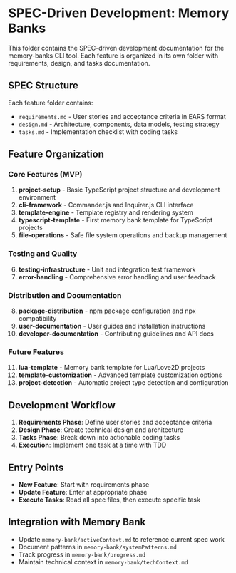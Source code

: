 # SPEC-Driven Development: Memory Banks

This folder contains the SPEC-driven development documentation for the memory-banks CLI tool. Each feature is organized in its own folder with requirements, design, and tasks documentation.

## SPEC Structure

Each feature folder contains:
- `requirements.md` - User stories and acceptance criteria in EARS format
- `design.md` - Architecture, components, data models, testing strategy
- `tasks.md` - Implementation checklist with coding tasks

## Feature Organization

### Core Features (MVP)
1. **project-setup** - Basic TypeScript project structure and development environment
2. **cli-framework** - Commander.js and Inquirer.js CLI interface
3. **template-engine** - Template registry and rendering system
4. **typescript-template** - First memory bank template for TypeScript projects
5. **file-operations** - Safe file system operations and backup management

### Testing and Quality
6. **testing-infrastructure** - Unit and integration test framework
7. **error-handling** - Comprehensive error handling and user feedback

### Distribution and Documentation
8. **package-distribution** - npm package configuration and npx compatibility
9. **user-documentation** - User guides and installation instructions
10. **developer-documentation** - Contributing guidelines and API docs

### Future Features
11. **lua-template** - Memory bank template for Lua/Love2D projects
12. **template-customization** - Advanced template customization options
13. **project-detection** - Automatic project type detection and configuration

## Development Workflow

1. **Requirements Phase**: Define user stories and acceptance criteria
2. **Design Phase**: Create technical design and architecture
3. **Tasks Phase**: Break down into actionable coding tasks
4. **Execution**: Implement one task at a time with TDD

## Entry Points

- **New Feature**: Start with requirements phase
- **Update Feature**: Enter at appropriate phase
- **Execute Tasks**: Read all spec files, then execute specific task

## Integration with Memory Bank

- Update `memory-bank/activeContext.md` to reference current spec work
- Document patterns in `memory-bank/systemPatterns.md`
- Track progress in `memory-bank/progress.md`
- Maintain technical context in `memory-bank/techContext.md` 
